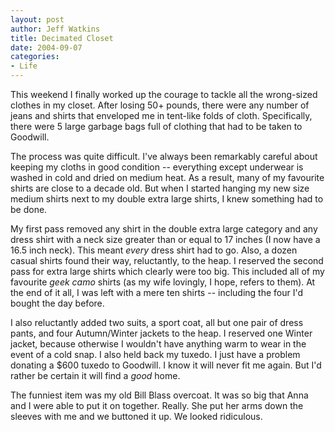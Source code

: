 ```yaml
--- 
layout: post
author: Jeff Watkins
title: Decimated Closet
date: 2004-09-07
categories: 
- Life
---
```


This weekend I finally worked up the courage to tackle all the wrong-sized clothes in my closet. After losing 50+ pounds, there were any number of jeans and shirts that enveloped me in tent-like folds of cloth. Specifically, there were 5 large garbage bags full of clothing that had to be taken to Goodwill.

The process was quite difficult. I've always been remarkably careful about keeping my cloths in good condition -- everything except underwear is washed in cold and dried on medium heat. As a result, many of my favourite shirts are close to a decade old. But when I started hanging my new size medium shirts next to my double extra large shirts, I knew something had to be done.

My first pass removed any shirt in the double extra large category and any dress shirt with a neck size greater than or equal to 17 inches (I now have a 16.5 inch neck). This meant *every* dress shirt had to go. Also, a dozen casual shirts found their way, reluctantly, to the heap. I reserved the second pass for extra large shirts which clearly were too big. This included all of my favourite *geek camo* shirts (as my wife lovingly, I hope, refers to them). At the end of it all, I was left with a mere ten shirts -- including the four I'd bought the day before.

I also reluctantly added two suits, a sport coat, all but one pair of dress pants, and four Autumn/Winter jackets to the heap. I reserved one Winter jacket, because otherwise I wouldn't have anything warm to wear in the event of a cold snap. I also held back my tuxedo. I just have a problem donating a $600 tuxedo to Goodwill. I know it will never fit me again. But I'd rather be certain it will find a *good* home.

The funniest item was my old Bill Blass overcoat. It was so big that Anna and I were able to put it on together. Really. She put her arms down the sleeves with me and we buttoned it up. We looked ridiculous.